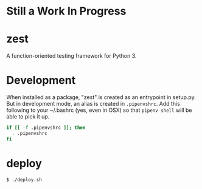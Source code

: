 # Still a Work In Progress

# zest

A function-oriented testing framework for Python 3.

# Development

When installed as a package, "zest" is created as an entrypoint
in setup.py.  But in development mode, an alias is created
in `.pipenvshrc`. Add this following to your ~/.bashrc (yes, even in OSX)
so that `pipenv shell` will be able to pick it up.

```bash
if [[ -f .pipenvshrc ]]; then
  . .pipenvshrc
fi
```

# deploy
```bash
$ ./deploy.sh
```
